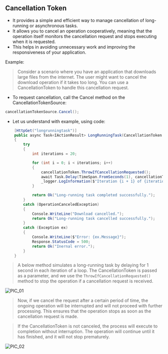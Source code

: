 ## Cancellation Token
- It provides a simple and efficient way to manage cancellation of long-running or asynchronous tasks.
- It allows you to cancel an operation cooperatively, meaning that the operation itself monitors the cancellation request and stops executing when it is requested.
- This helps in avoiding unnecessary work and improving the responsiveness of your application.

Example:
> Consider a scenario where you have an application that downloads large files from the internet. 
  The user might want to cancel the download operation if it takes too long. 
  You can use a CancellationToken to handle this cancellation request.

- To request cancellation, call the Cancel method on the CancellationTokenSource:

```c#
cancellationTokenSource.Cancel();
```

- Let us understand with example, using code:
```c#
    [HttpGet("longrunningtask")]
    public async Task<IActionResult> LongRunningTask(CancellationToken cancellationToken)
    {
        try
        {
            int iterations = 20;

            for (int i = 0; i < iterations; i++)
            {
                cancellationToken.ThrowIfCancellationRequested();
                await Task.Delay(TimeSpan.FromSeconds(1), cancellationToken);
                _logger.LogInformation($"Iteration {i + 1} of {iterations} completed.");
            }

            return Ok("Long-running task completed successfully.");
        }
        catch (OperationCanceledException)
        {
            Console.WriteLine("Download cancelled.");
            return Ok("Long-running task cancelled successfully.");
        }
        catch (Exception ex)
        {
            Console.WriteLine($"Error: {ex.Message}");
            Response.StatusCode = 500;
            return Ok("Inernal error.");
        }
    }
```
> A below method simulates a long-running task by delaying for 1 second in each iteration of a loop. 
  The CancellationToken is passed as a parameter, and we use the `ThrowIfCancellationRequested()` method to stop 
  the operation if a cancellation request is received.
 
 ![PIC_01]()
 
> Now, if we cancel the request after a certain period of time, the ongoing operation will be interrupted and 
  will not proceed with further processing. This ensures that the operation stops as soon as the cancellation request is made.
 

> If the CancellationToken is not canceled, the process will execute to completion without interruption. 
  The operation will continue until it has finished, and it will not stop prematurely.
 
 ![PIC_02]()
